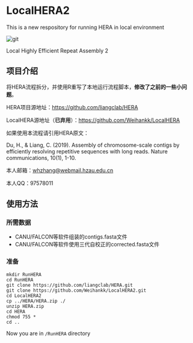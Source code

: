 # LocalHERA2
This is a new respository for running HERA in local environment

![git](https://img.shields.io/badge/HERA-Local-brightgreen) 

Local Highly Efficient Repeat Assembly 2 

## 项目介绍
将HERA流程拆分，并使用R重写了本地运行流程脚本，**修改了之前的一些小问题**。

HERA项目源地址：https://github.com/liangclab/HERA

LocalHERA源地址（**已弃用**）：https://github.com/Weihankk/LocalHERA

如果使用本流程请引用HERA原文：

Du, H., & Liang, C. (2019). Assembly of chromosome-scale contigs by efficiently resolving repetitive sequences with long reads. Nature communications, 10(1), 1-10.

本人邮箱：whzhang@webmail.hzau.edu.cn

本人QQ：97578011

## 使用方法
### 所需数据
- CANU/FALCON等软件组装的contigs.fasta文件
- CANU/FALCON等软件使用三代自校正的corrected.fasta文件

### 准备
```
mkdir RunHERA
cd RunHERA
git clone https://github.com/liangclab/HERA.git
git clone https://github.com/Weihankk/LocalHERA2.git
cd LocalHERA2
cp ../HERA/HERA.zip ./
unzip HERA.zip
cd HERA
chmod 755 *
cd .. 
```
Now you are in `/RunHERA` directory
